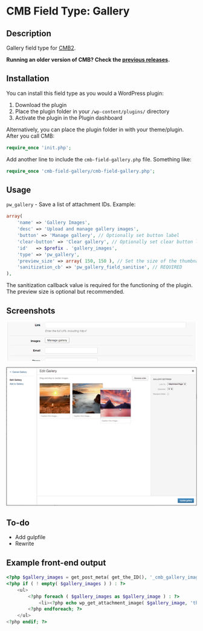 # CMB Field Type: Gallery

## Description

Gallery field type for [CMB2](https://github.com/WebDevStudios/CMB2 "Custom Metaboxes and Fields for WordPress 2").

**Running an older version of CMB? Check the [previous releases](https://github.com/mustardBees/cmb-field-gallery/releases).**

## Installation

You can install this field type as you would a WordPress plugin:

1. Download the plugin
2. Place the plugin folder in your `/wp-content/plugins/` directory
3. Activate the plugin in the Plugin dashboard

Alternatively, you can place the plugin folder in with your theme/plugin. After you call CMB:

```php
require_once 'init.php';
```

Add another line to include the `cmb-field-gallery.php` file. Something like:

```php
require_once 'cmb-field-gallery/cmb-field-gallery.php';
```

## Usage

`pw_gallery` - Save a list of attachment IDs. Example:

```php
array(
	'name' => 'Gallery Images',
	'desc' => 'Upload and manage gallery images',
	'button' => 'Manage gallery', // Optionally set button label
	'clear-button' => 'Clear gallery', // Optionally set clear button label
	'id'   => $prefix . 'gallery_images',
	'type' => 'pw_gallery',
	'preview_size' => array( 150, 150 ), // Set the size of the thumbnails
	'sanitization_cb' => 'pw_gallery_field_sanitise', // REQUIRED
),
```

The sanitization callback value is required for the functioning of the plugin. The preview size is optional but recommended.

## Screenshots

![Image](screenshot-1.png?raw=true)

![Image](screenshot-2.png?raw=true)

## To-do

* Add gulpfile
* Rewrite

## Example front-end output

```php
<?php $gallery_images = get_post_meta( get_the_ID(), '_cmb_gallery_images', true ); ?>
<?php if ( ! empty( $gallery_images ) ) : ?>
	<ul>
		<?php foreach ( $gallery_images as $gallery_image ) : ?>
			<li><?php echo wp_get_attachment_image( $gallery_image, 'thumbnail' ); ?></li>
		<?php endforeach; ?>
	</ul>
<?php endif; ?>
```
